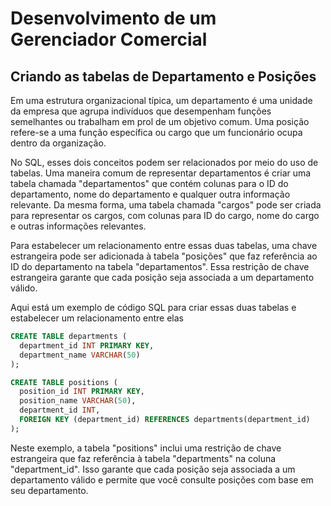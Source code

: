 # Desenvolvimento de um Gerenciador Comercial 

## Criando as tabelas de Departamento e Posições

Em uma estrutura organizacional típica, um departamento é uma unidade da empresa que agrupa indivíduos que desempenham funções semelhantes ou trabalham em prol de um objetivo comum. Uma posição refere-se a uma função específica ou cargo que um funcionário ocupa dentro da organização.

No SQL, esses dois conceitos podem ser relacionados por meio do uso de tabelas. Uma maneira comum de representar departamentos é criar uma tabela chamada "departamentos" que contém colunas para o ID do departamento, nome do departamento e qualquer outra informação relevante. Da mesma forma, uma tabela chamada "cargos" pode ser criada para representar os cargos, com colunas para ID do cargo, nome do cargo e outras informações relevantes.

Para estabelecer um relacionamento entre essas duas tabelas, uma chave estrangeira pode ser adicionada à tabela "posições" que faz referência ao ID do departamento na tabela "departamentos". Essa restrição de chave estrangeira garante que cada posição seja associada a um departamento válido.

Aqui está um exemplo de código SQL para criar essas duas tabelas e estabelecer um relacionamento entre elas

```sql
CREATE TABLE departments (
  department_id INT PRIMARY KEY,
  department_name VARCHAR(50)
);

CREATE TABLE positions (
  position_id INT PRIMARY KEY,
  position_name VARCHAR(50),
  department_id INT,
  FOREIGN KEY (department_id) REFERENCES departments(department_id)
);
```

Neste exemplo, a tabela "positions" inclui uma restrição de chave estrangeira que faz referência à tabela "departments" na coluna "department_id". Isso garante que cada posição seja associada a um departamento válido e permite que você consulte posições com base em seu departamento.